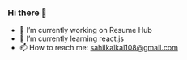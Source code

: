 ### Hi there 👋

<!--
**sahilkalkal/sahilkalkal** is a ✨ _special_ ✨ repository because its `README.md` (this file) appears on your GitHub profile.

Here are some ideas to get you started:
-->

- 🔭 I’m currently working on Resume Hub
- 🌱 I’m currently learning react.js
- 📫 How to reach me: sahilkalkal108@gmail.com

